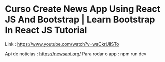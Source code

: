 # Curso Create News App Using React JS And Bootstrap | Learn Bootstrap In React JS Tutorial

Link : https://www.youtube.com/watch?v=waCkrUIlSTo

Api de notícias : https://newsapi.org/
Para rodar o app : npm run dev
